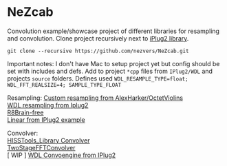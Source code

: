 # NeZcab

Convolution example/showcase project of different libraries for resampling and convolution.
Clone project recursively next to [iPlug2 library](github.com/olilarkin/iplug2).
```
git clone --recursive https://github.com/nezvers/NeZcab.git
```

Important notes:
I don't have Mac to setup project yet but config should be set with includes and defs.
Add to project `*cpp` files from `IPlug2/WDL` and projects `source` folders.
Defines used ```WDL_RESAMPLE_TYPE=float; WDL_FFT_REALSIZE=4; SAMPLE_TYPE_FLOAT```


Resampling:
[Custom resampling from AlexHarker/OctetViolins](https://github.com/AlexHarker/OctetViolins/blob/main/source/Resampler.h)    
[WDL resampling from Iplug2](https://github.com/olilarkin/iPlug2/blob/master/WDL/resample.h)    
[R8Brain-free](https://github.com/avaneev/r8brain-free-src)    
[Linear from IPlug2 example](https://github.com/olilarkin/iPlug2/blob/master/Examples/IPlugConvoEngine/IPlugConvoEngine.h)    

Convolver:    
[HISSTools_Library Convolver](https://github.com/AlexHarker/HISSTools_Library/tree/main/HIRT_Multichannel_Convolution)    
[TwoStageFFTConvolver](https://github.com/falkTX/FFTConvolver)    
[ WIP ] [WDL Convoengine from IPlug2](https://github.com/olilarkin/iPlug2/blob/master/WDL/convoengine.h)    
